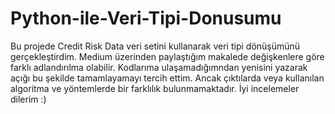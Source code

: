 # Python-ile-Veri-Tipi-Donusumu
Bu projede Credit Risk Data veri setini kullanarak veri tipi dönüşümünü gerçekleştirdim. 
Medium üzerinden paylaştığım makalede değişkenlere göre farklı adlandırılma olabilir. Kodlarıma ulaşamadığımndan yenisini yazarak açığı bu şekilde tamamlayamayı tercih ettim. Ancak çıktılarda veya kullanılan algoritma ve yöntemlerde bir farklılık bulunmamaktadır. İyi incelemeler dilerim :)
